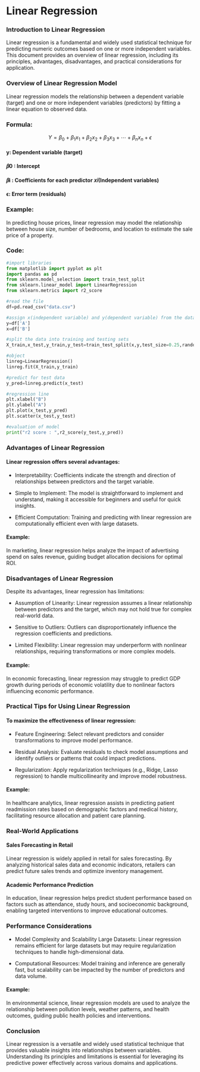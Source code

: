 # Linear Regression

### Introduction to Linear Regression

Linear regression is a fundamental and widely used statistical technique for predicting numeric outcomes based on one or more independent variables. This document provides an overview of linear regression, including its principles, advantages, disadvantages, and practical considerations for application.

### Overview of Linear Regression Model

Linear regression models the relationship between a dependent variable (target) and one or more independent variables (predictors) by fitting a linear equation to observed data.

### Formula:

$$Y = \beta_0 + \beta_1 x_1 + \beta_2 x_2 + \beta_3 x_3 + \cdots + \beta_n x_n + \epsilon$$


#### y: Dependent variable (target)

#### 𝛽0 : Intercept

#### 𝛽i :  Coefficients for each predictor 𝑥𝑖(Independent variables)


#### ϵ: Error term (residuals)


### Example:

In predicting house prices, linear regression may model the relationship between house size, number of bedrooms, and location to estimate the sale price of a property.

### Code:
```python
#import libraries
from matplotlib import pyplot as plt
import pandas as pd
from sklearn.model_selection import train_test_split
from sklearn.linear_model import LinearRegression
from sklearn.metrics import r2_score

#read the file
df=pd.read_csv("data.csv")

#assign x(independent variable) and y(dependent variable) from the dataset
y=df['A']
x=df['B']

#split the data into training and testing sets
X_train,x_test,y_train,y_test=train_test_split(x,y,test_size=0.25,random_state=50)

#object
linreg=LinearRegression()
linreg.fit(X_train,y_train)

#predict for test data
y_pred=linreg.predict(x_test)

#regression line
plt.xlabel("B")
plt.ylabel("A")
plt.plot(x_test,y_pred)
plt.scatter(x_test,y_test)

#evaluation of model
print("r2 score : ",r2_score(y_test,y_pred)) 
```

### Advantages of Linear Regression

#### Linear regression offers several advantages:

- Interpretability: Coefficients indicate the strength and direction of relationships between predictors and the target variable.

- Simple to Implement: The model is straightforward to implement and understand, making it accessible for beginners and useful for quick insights.

- Efficient Computation: Training and predicting with linear regression are computationally efficient even with large datasets.

#### Example:

In marketing, linear regression helps analyze the impact of advertising spend on sales revenue, guiding budget allocation decisions for optimal ROI.

### Disadvantages of Linear Regression

Despite its advantages, linear regression has limitations:

- Assumption of Linearity: Linear regression assumes a linear relationship between predictors and the target, which may not hold true for complex real-world data.

- Sensitive to Outliers: Outliers can disproportionately influence the regression coefficients and predictions.

- Limited Flexibility: Linear regression may underperform with nonlinear relationships, requiring transformations or more complex models.

#### Example:
In economic forecasting, linear regression may struggle to predict GDP growth during periods of economic volatility due to nonlinear factors influencing economic performance.

### Practical Tips for Using Linear Regression

#### To maximize the effectiveness of linear regression:

- Feature Engineering: Select relevant predictors and consider transformations to improve model performance.

- Residual Analysis: Evaluate residuals to check model assumptions and identify outliers or patterns that could impact predictions.

- Regularization: Apply regularization techniques (e.g., Ridge, Lasso regression) to handle multicollinearity and improve model robustness.

#### Example:

In healthcare analytics, linear regression assists in predicting patient readmission rates based on demographic factors and medical history, facilitating resource allocation and patient care planning.

### Real-World Applications

#### Sales Forecasting in Retail

Linear regression is widely applied in retail for sales forecasting. By analyzing historical sales data and economic indicators, retailers can predict future sales trends and optimize inventory management.

#### Academic Performance Prediction

In education, linear regression helps predict student performance based on factors such as attendance, study hours, and socioeconomic background, enabling targeted interventions to improve educational outcomes.

### Performance Considerations

- Model Complexity and Scalability
Large Datasets: Linear regression remains efficient for large datasets but may require regularization techniques to handle high-dimensional data.

- Computational Resources: Model training and inference are generally fast, but scalability can be impacted by the number of predictors and data volume.

#### Example:
In environmental science, linear regression models are used to analyze the relationship between pollution levels, weather patterns, and health outcomes, guiding public health policies and interventions.

### Conclusion
Linear regression is a versatile and widely used statistical technique that provides valuable insights into relationships between variables. Understanding its principles and limitations is essential for leveraging its predictive power effectively across various domains and applications.
